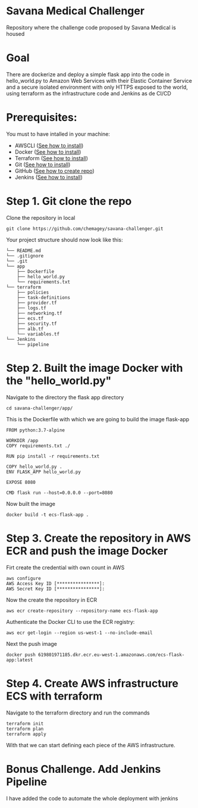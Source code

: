 # Savana Medical Challenger
Repository where the challenge code proposed by Savana Medical is housed

# Goal
There are dockerize and deploy a simple flask app into the code in hello_world.py to Amazon Web Services with their Elastic Container Service and a secure isolated environment with only HTTPS exposed to the world, using terraform as the infrastructure code and Jenkins as de CI/CD

# Prerequisites:
You must to have intalled in your machine:
 - AWSCLI ([See how to install](http://docs.aws.amazon.com/cli/latest/userguide/installing.html))
 - Docker ([See how to install](https://docs.docker.com/engine/installation/))
 - Terraform ([See how to install](https://www.terraform.io/intro/getting-started/install.html))
 - Git ([See how to install](https://git-scm.com/book/en/v2/Getting-Started-Installing-Git))
 - GitHub ([See how to create repo](https://docs.github.com/en/get-started/quickstart/create-a-repo))
 - Jenkins ([See how to install](https://www.jenkins.io/doc/book/installing/))


# Step 1. Git clone the repo
Clone the repository in local

```
git clone https://github.com/chemagey/savana-challenger.git

```
Your project structure should now look like this:
```
└── README.md
└── .gitignore
└── .git
└── app 
    ├── Dockerfile
    ├── hello_world.py
    └── requirements.txt
└── terraform 
    ├── policies
    ├── task-definitions
    ├── provider.tf
    ├── logs.tf
    ├── networking.tf
    ├── ecs.tf
    ├── security.tf
    ├── alb.tf
    └── variables.tf
└── Jenkins 
    └── pipeline
```

# Step 2. Built the image Docker with the "hello_world.py"
Navigate to the directory the flask app directory 

```
cd savana-challenger/app/

```

This is the Dockerfile with which we are going to build the image flask-app
```
FROM python:3.7-alpine

WORKDIR /app
COPY requirements.txt ./

RUN pip install -r requirements.txt

COPY hello_world.py .
ENV FLASK_APP hello_world.py

EXPOSE 8080

CMD flask run --host=0.0.0.0 --port=8080
```
Now built the image

```
docker build -t ecs-flask-app .

```

# Step 3. Create the repository in AWS ECR and push the image Docker
Firt create the credential with own count in AWS
```
aws configure
AWS Access Key ID [****************]:
AWS Secret Key ID [****************]:

```
Now the create the repository in ECR
```
aws ecr create-repository --repository-name ecs-flask-app

```
Authenticate the Docker CLI to use the ECR registry:
```
aws ecr get-login --region us-west-1 --no-include-email

```
Next the push image 
```
docker push 619801971185.dkr.ecr.eu-west-1.amazonaws.com/ecs-flask-app:latest

```
# Step 4. Create AWS infrastructure ECS with terraform
Navigate to the terraform directory and run the commands

```
terraform init
terraform plan
terraform apply
```
With that we can start defining each piece of the AWS infrastructure.

# Bonus Challenge. Add Jenkins Pipeline
I have added the code to automate the whole deployment with jenkins

